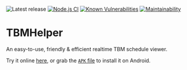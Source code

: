 ![Latest release](https://img.shields.io/github/v/release/Catatomik/TBMHelper)
[![Node.js CI](https://github.com/Catatomik/TBMHelper/actions/workflows/node.js.yml/badge.svg)](https://github.com/Catatomik/TBMHelper/actions/workflows/node.js.yml)
[![Known Vulnerabilities](https://snyk.io/test/github/Catatomik/TBMHelper/badge.svg)](https://snyk.io/test/github/Catatomik/TBMHelper)
[![Maintainability](https://api.codeclimate.com/v1/badges/da71111397f8a7dfd23f/maintainability)](https://codeclimate.com/github/Catatomik/TBMHelper/maintainability)
# TBMHelper

An easy-to-use, friendly & efficient realtime TBM schedule viewer.  

Try it online [here](https://tbmhelper.catadev.org/), or grab the [`APK` file](https://github.com/Catatomik/TBMHelper/releases/latest/download/TBMHelper.apk) to install it on Android.
